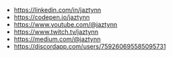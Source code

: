 - https://linkedin.com/in/jaztynn
- https://codepen.io/jaztynn
- https://www.youtube.com/@jaztynn
- https://www.twitch.tv/jaztynn
- https://medium.com/@jaztynn
- https://discordapp.com/users/759260695585095731

<!---
jaztynn/jaztynn is a ✨ special ✨ repository because its `README.md` (this file) appears on your GitHub profile.
You can click the Preview link to take a look at your changes.
--->
